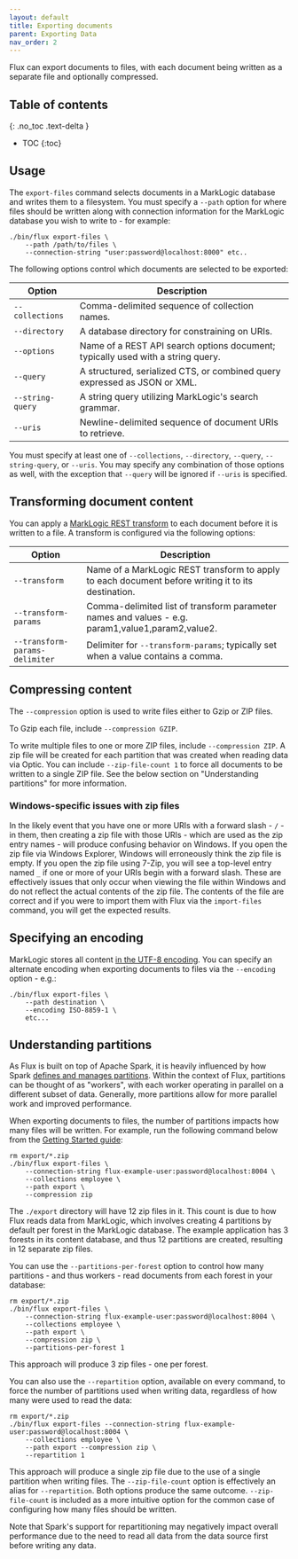 ```yaml
---
layout: default
title: Exporting documents
parent: Exporting Data
nav_order: 2
---
```


Flux can export documents to files, with each document being written as a separate file and optionally compressed.

## Table of contents
{: .no_toc .text-delta }

- TOC
{:toc}

## Usage

The `export-files` command selects documents in a MarkLogic database and writes them to a filesystem.
You must specify a `--path` option for where files should be written along with connection information for the
MarkLogic database you wish to write to - for example:

```
./bin/flux export-files \
    --path /path/to/files \
    --connection-string "user:password@localhost:8000" etc..
```

The following options control which documents are selected to be exported:

| Option | Description | 
| --- |--- |
| `--collections` | Comma-delimited sequence of collection names. |
| `--directory` | A database directory for constraining on URIs. |
| `--options` | Name of a REST API search options document; typically used with a string query. |
| `--query` | A structured, serialized CTS, or combined query expressed as JSON or XML. |
| `--string-query` | A string query utilizing MarkLogic's search grammar. |
| `--uris` | Newline-delimited sequence of document URIs to retrieve. |

You must specify at least one of `--collections`, `--directory`, `--query`, `--string-query`, or `--uris`. You may specify any
combination of those options as well, with the exception that `--query` will be ignored if `--uris` is specified.

## Transforming document content

You can apply a [MarkLogic REST transform](https://docs.marklogic.com/guide/rest-dev/transforms)
to each document before it is written to a file. A transform is configured via the following options:

| Option | Description | 
| --- | --- |
| `--transform` | Name of a MarkLogic REST transform to apply to each document before writing it to its destination. |
| `--transform-params` | Comma-delimited list of transform parameter names and values - e.g. param1,value1,param2,value2. |
| `--transform-params-delimiter` | Delimiter for `--transform-params`; typically set when a value contains a comma. |

## Compressing content

The `--compression` option is used to write files either to Gzip or ZIP files. 

To Gzip each file, include `--compression GZIP`. 

To write multiple files to one or more ZIP files, include `--compression ZIP`. A zip file will be created for each 
partition that was created when reading data via Optic. You can include `--zip-file-count 1` to force all documents to be
written to a single ZIP file. See the below section on "Understanding partitions" for more information. 

### Windows-specific issues with zip files

In the likely event that you have one or more URIs with a forward slash - `/` - in them, then creating a zip file
with those URIs - which are used as the zip entry names - will produce confusing behavior on Windows. If you open the
zip file via Windows Explorer, Windows will erroneously think the zip file is empty. If you open the zip file using
7-Zip, you will see a top-level entry named `_` if one or more of your URIs begin with a forward slash. These are
effectively issues that only occur when viewing the file within Windows and do not reflect the actual contents of the
zip file. The contents of the file are correct and if you were to import them with Flux via the `import-files` 
command, you will get the expected results.

## Specifying an encoding

MarkLogic stores all content [in the UTF-8 encoding](https://docs.marklogic.com/guide/search-dev/encodings_collations#id_87576).
You can specify an alternate encoding when exporting documents to files via the `--encoding` option - e.g.:

```
./bin/flux export-files \
    --path destination \
    --encoding ISO-8859-1 \
    etc...
```

## Understanding partitions

As Flux is built on top of Apache Spark, it is heavily influenced by how Spark
[defines and manages partitions](https://sparkbyexamples.com/spark/spark-partitioning-understanding/). Within the
context of Flux, partitions can be thought of as "workers", with each worker operating in parallel on a different subset
of data. Generally, more partitions allow for more parallel work and improved performance.

When exporting documents to files, the number of partitions impacts how many files will be written. For example, run
the following command below from the [Getting Started guide](getting-started.md):

```
rm export/*.zip
./bin/flux export-files \
    --connection-string flux-example-user:password@localhost:8004 \
    --collections employee \
    --path export \
    --compression zip
```

The `./export` directory will have 12 zip files in it. This count is due to how Flux reads data from MarkLogic,
which involves creating 4 partitions by default per forest in the MarkLogic database. The example application has 3
forests in its content database, and thus 12 partitions are created, resulting in 12 separate zip files.

You can use the `--partitions-per-forest` option to control how many partitions - and thus workers - read documents
from each forest in your database:

```
rm export/*.zip
./bin/flux export-files \
    --connection-string flux-example-user:password@localhost:8004 \
    --collections employee \
    --path export \
    --compression zip \
    --partitions-per-forest 1
```

This approach will produce 3 zip files - one per forest.

You can also use the `--repartition` option, available on every command, to force the number of partitions used when
writing data, regardless of how many were used to read the data:

```
rm export/*.zip
./bin/flux export-files --connection-string flux-example-user:password@localhost:8004 \
    --collections employee \
    --path export --compression zip \
    --repartition 1
```

This approach will produce a single zip file due to the use of a single partition when writing files. 
The `--zip-file-count` option is effectively an alias for `--repartition`. Both options produce the same outcome. 
`--zip-file-count` is included as a more intuitive option for the common case of configuring how many files should
be written. 

Note that Spark's support for repartitioning may negatively impact overall performance due to the need to read all 
data from the data source first before writing any data. 
